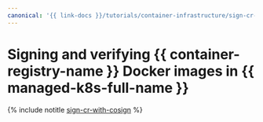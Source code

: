 ```yaml
---
canonical: '{{ link-docs }}/tutorials/container-infrastructure/sign-cr-with-cosign'
---
```


# Signing and verifying {{ container-registry-name }} Docker images in {{ managed-k8s-full-name }}

{% include notitle [sign-cr-with-cosign](../../_tutorials/containers/sign-cr-with-cosign.md) %}